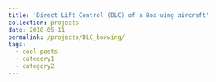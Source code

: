 ```yaml
---
title: 'Direct Lift Control (DLC) of a Box-wing aircraft'
collection: projects
date: 2018-05-11
permalink: /projects/DLC_boxwing/
tags:
  - cool posts
  - category1
  - category2
---
```

